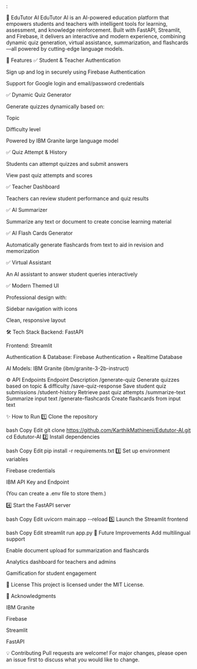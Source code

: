 :

📘 EduTutor AI
EduTutor AI is an AI-powered education platform that empowers students and teachers with intelligent tools for learning, assessment, and knowledge reinforcement.
Built with FastAPI, Streamlit, and Firebase, it delivers an interactive and modern experience, combining dynamic quiz generation, virtual assistance, summarization, and flashcards—all powered by cutting-edge language models.

🚀 Features
✅ Student & Teacher Authentication

Sign up and log in securely using Firebase Authentication

Support for Google login and email/password credentials

✅ Dynamic Quiz Generator

Generate quizzes dynamically based on:

Topic

Difficulty level

Powered by IBM Granite large language model

✅ Quiz Attempt & History

Students can attempt quizzes and submit answers

View past quiz attempts and scores

✅ Teacher Dashboard

Teachers can review student performance and quiz results  

✅ AI Summarizer

Summarize any text or document to create concise learning material

✅ AI Flash Cards Generator

Automatically generate flashcards from text to aid in revision and memorization

✅ Virtual Assistant

An AI assistant to answer student queries interactively

✅ Modern Themed UI

Professional design with:

Sidebar navigation with icons

Clean, responsive layout

🛠️ Tech Stack
Backend: FastAPI

Frontend: Streamlit

Authentication & Database: Firebase Authentication + Realtime Database

AI Models: IBM Granite (ibm/granite-3-2b-instruct)

⚙️ API Endpoints
Endpoint	Description
/generate-quiz	Generate quizzes based on topic & difficulty
/save-quiz-response	Save student quiz submissions
/student-history	Retrieve past quiz attempts
/summarize-text	Summarize input text
/generate-flashcards	Create flashcards from input text

✨ How to Run
1️⃣ Clone the repository

bash
Copy
Edit
git clone https://github.com/KarthikMathineni/Edututor-AI.git
cd Edututor-AI
2️⃣ Install dependencies

bash
Copy
Edit
pip install -r requirements.txt
3️⃣ Set up environment variables

Firebase credentials

IBM API Key and Endpoint

(You can create a .env file to store them.)

4️⃣ Start the FastAPI server

bash
Copy
Edit
uvicorn main:app --reload
5️⃣ Launch the Streamlit frontend

bash
Copy
Edit
streamlit run app.py
🎯 Future Improvements
Add multilingual support

Enable document upload for summarization and flashcards

Analytics dashboard for teachers and admins

Gamification for student engagement

📄 License
This project is licensed under the MIT License.

🙏 Acknowledgments

IBM Granite

Firebase

Streamlit

FastAPI

💡 Contributing
Pull requests are welcome! For major changes, please open an issue first to discuss what you would like to change.

